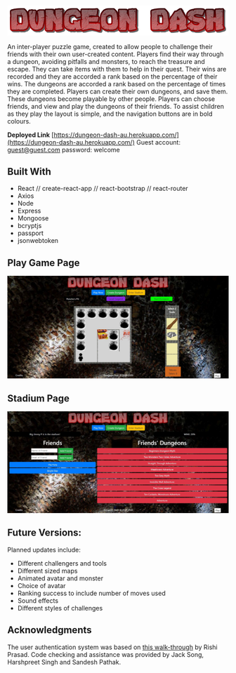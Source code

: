 ![Dungeon Dash](https://github.com/JEQP/Dungeon-Dash/blob/master/readme-resources/DDlogo.png)

An inter-player puzzle game, created to allow people to challenge their friends with their own user-created content. Players find their way through a dungeon, avoiding pitfalls and monsters, to reach the treasure and escape. They can take items with them to help in their quest. Their wins are recorded and they are accorded a rank based on the percentage of their wins. The dungeons are accorded a rank based on the percentage of times they are completed. Players can create their own dungeons, and save them. These dungeons become playable by other people. Players can choose friends, and view and play the dungeons of their friends. To assist children as they play the layout is simple, and the navigation buttons are in bold colours.

**Deployed Link** [https://dungeon-dash-au.herokuapp.com/](https://dungeon-dash-au.herokuapp.com/)
Guest account: guest@guest.com password: welcome

## Built With
- React // create-react-app // react-bootstrap // react-router
- Axios
- Node
- Express
- Mongoose
- bcryptjs
- passport
- jsonwebtoken

## Play Game Page
![Play Game](https://github.com/JEQP/Dungeon-Dash/blob/master/readme-resources/readmeimage01.jpg)

## Stadium Page
![Stadium](https://github.com/JEQP/Dungeon-Dash/blob/master/readme-resources/readmeimage02.jpg)

## Future Versions: 
Planned updates include: 
- Different challengers and tools
- Different sized maps
- Animated avatar and monster
- Choice of avatar
- Ranking success to include number of moves used
- Sound effects
- Different styles of challenges

## Acknowledgments
The user authentication system was based on [this walk-through](https://blog.bitsrc.io/build-a-login-auth-app-with-mern-stack-part-1-c405048e3669) by Rishi Prasad. Code checking and assistance was provided by Jack Song, Harshpreet Singh and Sandesh Pathak.
